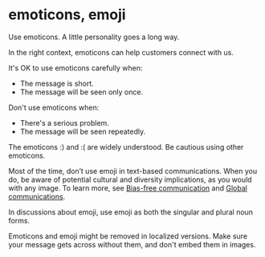 ﻿# emoticons, emoji

Use emoticons. A little personality goes a long way.

In the right context, emoticons can help customers connect with us. 

It's OK to use emoticons carefully when:

  - The message is short.
  - The message will be seen only once.

Don't use emoticons when:

  - There's a serious problem.
  - The message will be seen repeatedly.

The emoticons :) and :( are widely understood. Be cautious using other emoticons. 

Most of the time, don’t use emoji in text-based communications. When you do, be aware of potential cultural and diversity implications, as you would with any image. To learn more, see [Bias-free communication](/style-guide/bias-free-communication) and [Global communications](/style-guide/global-communications/).

In discussions about emoji, use emoji as both the singular and plural noun forms. 

Emoticons
and emoji might be removed in localized versions. Make sure
your message gets across without them, and don't embed them in
images.

